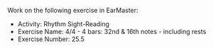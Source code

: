 Work on the following exercise in EarMaster:
- Activity: Rhythm Sight-Reading
- Exercise Name: 4/4 - 4 bars: 32nd & 16th notes - including rests
- Exercise Number: 25.5
